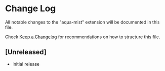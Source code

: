 # Change Log

All notable changes to the "aqua-mist" extension will be documented in this file.

Check [Keep a Changelog](http://keepachangelog.com/) for recommendations on how to structure this file.

## [Unreleased]

- Initial release
